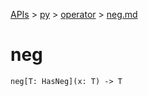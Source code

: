 [APIs](../../index.md) > [py](../index.md) > [operator](./index.md) > [neg.md]()

# neg

```
neg[T: HasNeg](x: T) -> T
```
